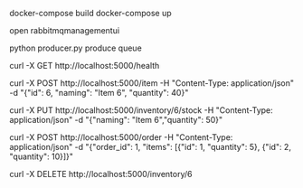 docker-compose build
docker-compose up

open rabbitmqmanagementui

python producer.py
produce queue

curl -X GET http://localhost:5000/health

curl -X POST http://localhost:5000/item -H "Content-Type: application/json" -d "{\"id\": 6, \"naming\": \"Item 6\", \"quantity\": 40}"

curl -X PUT http://localhost:5000/inventory/6/stock -H "Content-Type: application/json" -d "{\"naming\": \"Item 6\",\"quantity\": 50}"

curl -X POST http://localhost:5000/order -H "Content-Type: application/json" -d "{\"order_id\": 1, \"items\": [{\"id\": 1, \"quantity\": 5}, {\"id\": 2, \"quantity\": 10}]}"

curl -X DELETE http://localhost:5000/inventory/6

